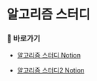 # 알고리즘 스터디 
### 🔗 바로가기

- [알고리즘 스터디 Notion](https://skitter-composer-764.notion.site/1314bc10cf584e15ae1c3af19f5d5318?v=16e81df808df4ec5b529723973a1ea2a)

- [알고리즘 스터디2 Notion](https://freezing-geese-340.notion.site/18609e8d02db47e0bac4f4442783a7ff)
